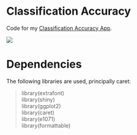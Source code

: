 # Classification Accuracy
 Code for my [Classification Accuracy App](accuracy.thurston.io).  
 
 ![](https://github.com/AJThurston/accuracy.thurston.io/blob/main/classacc.app.PNG)
 
 # Dependencies
 The following libraries are used, principally caret:
> library(extrafont)  
> library(shiny)  
> library(ggplot2)  
> library(caret)  
> library(e1071)  
> library(formattable)  

